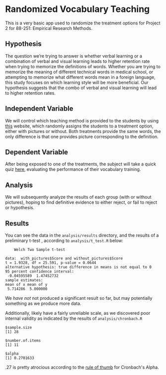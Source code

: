 # Randomized Vocabulary Teaching

This is a very basic app used to randomize the treatment options for Project 2 for 88-251: Empirical Research Methods.

## Hypothesis

The question we’re trying to answer is whether verbal learning or a combination of verbal and visual learning leads to higher retention rate when trying to memorize the definitions of words. Whether you are trying to memorize the meaning of different technical words in medical school, or attempting to memorize what different words mean in a foreign language, this study focuses on which learning style will be more beneficial. Our hypothesis suggests that the combo of verbal and visual learning will lead to higher retention rates.

## Independent Variable

We will control which teaching method is provided to the students by using [this](http://vocabulary-skmehta.rhcloud.com/) website, which randomly assigns the students to a treatment option, either with pictures or without. Both treatments provide the same words, the only difference is that one provides picture corresponding to the definition.

## Dependent Variable

After being exposed to one of the treatments, the subject will take a quick quiz [here](https://docs.google.com/forms/d/1ywbZPz-fGY8qCF7nAWD0zHgRAwyrA1XCBRwc85LYzgs/viewform?c=0&w=1), evaluating the performance of their vocabulary training.

## Analysis

We will subsequently analyze the results of each group (with or without pictures), hoping to find definitive evidence to either reject, or fail to reject or hypothesis.

## Results

You can see the data in the `analysis/results` directory, and the results of a preliminary t-test , according to `analysis/t_test.R` below:

```
	Welch Two Sample t-test

data:  with_pictures$Score and without_pictures$Score
t = 1.9328, df = 25.591, p-value = 0.0644
alternative hypothesis: true difference in means is not equal to 0
95 percent confidence interval:
 -0.04595589  1.47452732
sample estimates:
mean of x mean of y 
 5.714286  5.000000 
```

We *have not* not produced a significant result so far, but may potentially something as we produce more data.

Additionally, likely have a fairly unreliable scale, as we discovered poor internal validity as indicated by the results of `analysis/chronbach.R`

```
$sample.size
[1] 28

$number.of.items
[1] 11

$alpha
[1] 0.2701633
```

.27 is pretty atrocious according to the [rule of thumb](https://en.wikipedia.org/wiki/Cronbach%27s_alpha) for Cronbach's Alpha.
